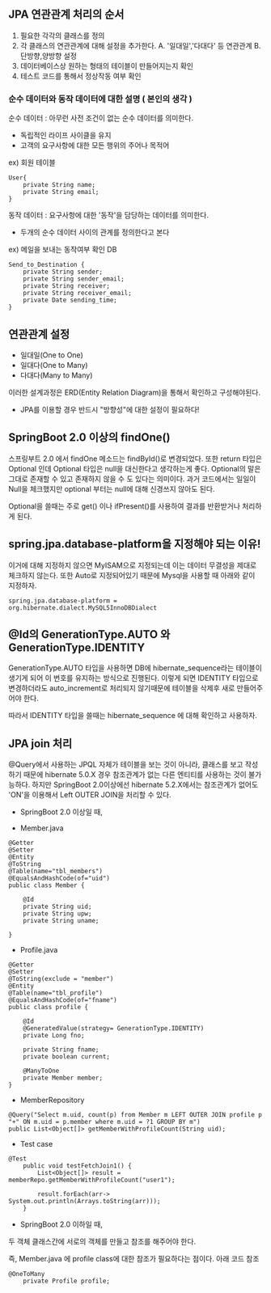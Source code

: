 ## JPA 연관관계 처리의 순서

1) 필요한 각각의 클래스를 정의
2) 각 클래스의 연관관계에 대해 설정을 추가한다.
	A. '일대일','다대다' 등 연관관계
	B. 단방향,양방향 설정
3) 데이터베이스상 원하는 형태의 테이블이 만들어지는지 확인
4) 테스트 코드를 통해서 정상작동 여부 확인

### 순수 데이터와 동작 데이터에 대한 설명 ( 본인의 생각 )

순수 데이터 : 아무런 사전 조건이 없는 순수 데이터를 의미한다.

- 독립적인 라이프 사이클을 유지
- 고객의 요구사항에 대한 모든 행위의 주어나 목적어

ex) 회원 테이블
~~~
User{
	private String name;
	private String email;
}
~~~

동작 데이터 : 요구사항에 대한 '동작'을 담당하는 데이터를 의미한다.

- 두개의 순수 데이터 사이의 관계를 정의한다고 본다

ex) 메일을 보내는 동작여부 확인 DB
~~~
Send_to_Destination {
	private String sender;
	private String sender_email;
	private String receiver;
	private String receiver_email;
	private Date sending_time;
}
~~~

## 연관관계 설정

- 일대일(One to One)
- 일대다(One to Many)
- 다대다(Many to Many)

이러한 설계과정은 ERD(Entity Relation Diagram)을 통해서 확인하고 구성해야된다.

* JPA를 이용할 경우 반드시 "방향성"에 대한 설정이 필요하다!

## SpringBoot 2.0 이상의 findOne() 

스프링부트 2.0 에서 findOne 메소드는 findById()로 변경되었다. 또한 return 타입은 Optional<T> 인데
Optional<T> 타입은 null을 대신한다고 생각하는게 좋다. Optional의 말은 그대로 존재할 수 있고 존재하지 않을 수 도 있다는 의미이다.
과거 코드에서는 일일이 Null을 체크했지만 optional 부터는 null에 대해 신경쓰지 않아도 된다.
	
Optional을 쓸때는 주로 get() 이나 ifPresent()를 사용하여 결과를 반환받거나 처리하게 된다.

## spring.jpa.database-platform을 지정해야 되는 이유!
이거에 대해 지정하지 않으면 MyISAM으로 지정되는데 이는 데이터 무결성을 제대로 체크하지 않는다. 또한 Auto로 지정되어있기 때문에 Mysql을 사용할 때 아래와 같이 지정하자.
~~~
spring.jpa.database-platform = org.hibernate.dialect.MySQL5InnoDBDialect
~~~

## @Id의 GenerationType.AUTO 와 GenerationType.IDENTITY

GenerationType.AUTO 타입을 사용하면 DB에 hibernate_sequence라는 테이블이 생기게 되어 이 번호를 유지하는 방식으로 진행된다.
이렇게 되면 IDENTITY 타입으로 변경하더라도 auto_increment로 처리되지 않기때문에 테이블을 삭제후 새로 만들어주어야 한다.

따라서 IDENTITY 타입을 쓸때는  hibernate_sequence 에 대해 확인하고 사용하자.

## JPA join 처리 

@Query에서 사용하는 JPQL 자체가 테이블을 보는 것이 아니라, 클래스를 보고 작성하기 때문에 hibernate 5.0.X 경우 참조관계가 없는 다른 엔티티를 사용하는 것이 불가능하다. 하지만 SpringBoot 2.0이상에선 hibernate 5.2.X에서는 참조관계가 없어도 'ON'을 이용해서 Left OUTER JOIN을 처리할 수 있다.

- SpringBoot 2.0 이상일 때,

* Member.java
~~~
@Getter
@Setter
@Entity
@ToString
@Table(name="tbl_members")
@EqualsAndHashCode(of="uid")
public class Member {
	
	@Id
	private String uid;
	private String upw;
	private String uname;
	
}
~~~
* Profile.java
~~~
@Getter
@Setter
@ToString(exclude = "member")
@Entity
@Table(name="tbl_profile")
@EqualsAndHashCode(of="fname")
public class profile {

	@Id
	@GeneratedValue(strategy= GenerationType.IDENTITY)
	private Long fno;
	
	private String fname;
	private boolean current;
	
	@ManyToOne
	private Member member;
}

~~~
* MemberRepository
~~~
@Query("Select m.uid, count(p) from Member m LEFT OUTER JOIN profile p "+" ON m.uid = p.member where m.uid = ?1 GROUP BY m")
public List<Object[]> getMemberWithProfileCount(String uid);
~~~
* Test case
~~~
@Test
	public void testFetchJoin1() {
		List<Object[]> result = memberRepo.getMemberWithProfileCount("user1");
		
		result.forEach(arr-> System.out.println(Arrays.toString(arr)));
	}
~~~
- SpringBoot 2.0 이하일 때,
	
두 객체 클래스간에 서로의 객체를 만들고 참조를 해주어야 한다.

즉, Member.java 에 profile class에 대한 참조가 필요하다는 점이다. 아래 코드 참조
~~~
@OneToMany
	private Profile profile;
~~~
